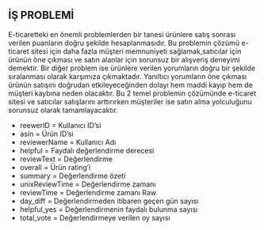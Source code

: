 ## İŞ PROBLEMİ

E-ticaretteki en önemli problemlerden bir tanesi ürünlere satış sonrası
verilen puanların doğru şekilde hesaplanmasıdır. Bu problemin çözümü e-ticaret
sitesi için daha fazla müşteri memnuniyeti sağlamak,satıcılar için ürünün öne 
çıkması ve satın alanlar için sorunsuz bir alışveriş deneyimi demektir. Bir 
diğer problem ise ürünlere verilen yorumların doğru bir şekilde sıralanması 
olarak karşımıza çıkmaktadır. Yanıltıcı yorumların öne çıkması ürünün satışını
doğrudan etkileyeceğinden dolayı hem maddi kayıp hem de müşteri kaybına neden olacaktır.
Bu 2 temel problemin çözümünde e-ticaret sitesi ve satıcılar satışlarını 
arttırırken müşteriler ise satın alma yolculuğunu sorunsuz olarak tamamlayacaktır.

- reewerID = Kullanıcı ID’si  
- asin  =  Ürün ID’si  
- reviewerName = Kullanıcı Adı  
- helpful = Faydalı değerlendirme derecesi  
- reviewText = Değerlendirme  
- overall = Ürün rating’i  
- summary = Değerlendirme özeti  
- unixReviewTime = Değerlendirme zamanı
- reviewTime = Değerlendirme zamanı Raw  
- day_diff = Değerlendirmeden itibaren geçen gün sayısı  
- helpful_yes  = Değerlendirmenin faydalı bulunma sayısı  
- total_vote = Değerlendirmeye verilen oy sayısı
